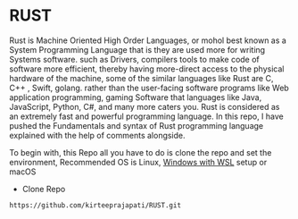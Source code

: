 # RUST
Rust is Machine Oriented High Order Languages, or mohol best known as a System Programming Language  that is they are used more for writing Systems software. such as Drivers, compilers tools to make code of software more efficient, thereby having more-direct access to the physical hardware of the machine, some of the  similar languages like Rust are C, C++ , Swift, golang. rather than the user-facing software programs like Web application programming, gaming Software that languages like Java, JavaScript, Python, C#, and many more caters you. 
Rust is considered as an extremely fast and powerful programming language.
In this repo, I have pushed the Fundamentals and syntax of Rust programming language explained with the help of comments alongside.

To begin with, this Repo all you have to do is clone the repo and set the environment, 
Recommended OS is Linux, [Windows with WSL](https://docs.microsoft.com/en-us/windows/wsl/install) setup or macOS

- Clone Repo

```bash
https://github.com/kirteeprajapati/RUST.git
```

